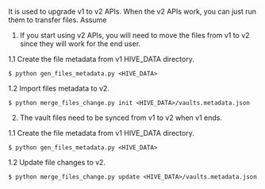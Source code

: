 It is used to upgrade v1 to v2 APIs. When the v2 APIs work, you can just run them to transfer files. Assume 

1. If you start using v2 APIs, you will need to move the files from v1 to v2 since they will work for the end user.

1.1 Create the file metadata from v1 HIVE_DATA directory.

```shell script
$ python gen_files_metadata.py <HIVE_DATA>
```
    
1.2 Import files metadata to v2.

```shell script
$ python merge_files_change.py init <HIVE_DATA>/vaults.metadata.json
```

2. The vault files need to be synced from v1 to v2 when v1 ends.

1.1 Create the file metadata from v1 HIVE_DATA directory.

```shell script
$ python gen_files_metadata.py <HIVE_DATA>
```
    
1.2 Update file changes to v2.

```shell script
$ python merge_files_change.py update <HIVE_DATA>/vaults.metadata.json
```
